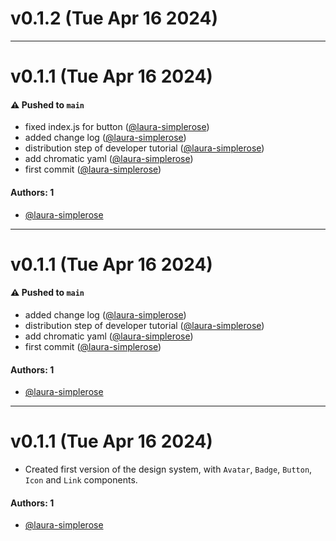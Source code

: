 # v0.1.2 (Tue Apr 16 2024)



---

# v0.1.1 (Tue Apr 16 2024)

#### ⚠️ Pushed to `main`

- fixed index.js for button ([@laura-simplerose](https://github.com/laura-simplerose))
- added change log ([@laura-simplerose](https://github.com/laura-simplerose))
- distribution step of developer tutorial ([@laura-simplerose](https://github.com/laura-simplerose))
- add chromatic yaml ([@laura-simplerose](https://github.com/laura-simplerose))
- first commit ([@laura-simplerose](https://github.com/laura-simplerose))

#### Authors: 1

- [@laura-simplerose](https://github.com/laura-simplerose)

---

# v0.1.1 (Tue Apr 16 2024)

#### ⚠️ Pushed to `main`

- added change log ([@laura-simplerose](https://github.com/laura-simplerose))
- distribution step of developer tutorial ([@laura-simplerose](https://github.com/laura-simplerose))
- add chromatic yaml ([@laura-simplerose](https://github.com/laura-simplerose))
- first commit ([@laura-simplerose](https://github.com/laura-simplerose))

#### Authors: 1

- [@laura-simplerose](https://github.com/laura-simplerose)

---

# v0.1.1 (Tue Apr 16 2024)

- Created first version of the design system, with `Avatar`, `Badge`, `Button`, `Icon` and `Link` components.

#### Authors: 1

- [@laura-simplerose](https://github.com/laura-simplerose)
